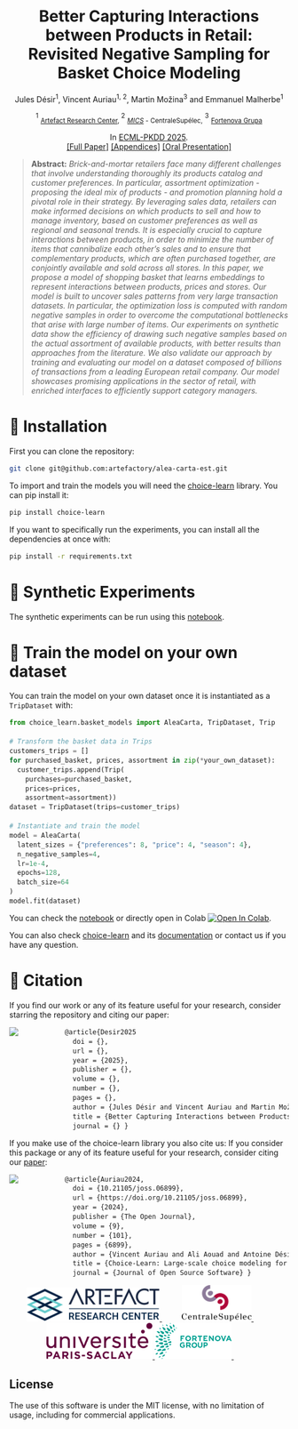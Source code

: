 #
<div align="center">

<h1>Better Capturing Interactions between Products in Retail: <br/>Revisited Negative Sampling for <br/> Basket Choice Modeling</h1>

Jules Désir<sup>1</sup>, Vincent Auriau<sup>1, 2</sup>, Martin Možina<sup>3</sup> and Emmanuel Malherbe<sup>1</sup>

<sup>1</sup> <sub> [Artefact Research Center](https://www.artefact.com/technologies/artefact-research-center/), </sub> <sup>2</sup> <sub>[*MICS*](https://arcade.pages.centralesupelec.fr/) - CentraleSupélec,</sub> <sup>3</sup> <sub> [Fortenova Grupa](https://fortenova.hr/en/home/groups-strength/) </sub>


In [ECML-PKDD 2025](https://ecmlpkdd.org/2025/). <br>
[[Full Paper]](#)  [[Appendices]](./Appendices.pdf)  [[Oral Presentation]](#)<br>

</div>

> **Abstract:** *Brick-and-mortar retailers face many different challenges that involve understanding thoroughly its products catalog and customer preferences. In particular, assortment optimization - proposing the ideal mix of products - and promotion planning hold a pivotal role in their strategy. By leveraging sales data, retailers can make informed decisions on which products to sell and how to manage inventory, based on customer preferences as well as regional and seasonal trends. It is especially crucial to capture interactions between products, in order to minimize the number of items that cannibalize each other’s sales and to ensure that complementary products, which are often purchased together, are conjointly available and sold across all stores. In this paper, we propose a model of shopping basket that learns embeddings to represent interactions between products, prices and stores. Our model is built to uncover sales patterns from very large transaction datasets. In particular, the optimization loss is computed with random negative samples in order to overcome the computational bottlenecks that arise with large number of items. Our experiments on synthetic data show the efficiency of drawing such negative samples based on the actual assortment of available products, with better results than approaches from the literature. We also validate our approach by training and evaluating our model on a dataset composed of billions of transactions from a leading European retail company. Our model showcases promising applications in the sector of retail, with enriched interfaces to efficiently support category managers.*

# 🌿 Installation

First you can clone the repository:

```bash
git clone git@github.com:artefactory/alea-carta-est.git
```

To import and train the models you will need the [choice-learn](https://github.com/artefactory/choice-learn) library. You can pip install it:

```bash
pip install choice-learn
```

If you want to specifically run the experiments, you can install all the dependencies at once with:

```bash
pip install -r requirements.txt
```

# 🌿 Synthetic Experiments

The synthetic experiments can be run using this [notebook](./notebooks/synthetic_experiments.ipynb).

# 🌿 Train the model on your own dataset
You can train the model on your own dataset once it is instantiated as a ```TripDataset``` with:
```python
from choice_learn.basket_models import AleaCarta, TripDataset, Trip

# Transform the basket data in Trips
customers_trips = []
for purchased_basket, prices, assortment in zip(*your_own_dataset):
  customer_trips.append(Trip(
    purchases=purchased_basket,
    prices=prices,
    assortment=assortment))
dataset = TripDataset(trips=customer_trips)

# Instantiate and train the model
model = AleaCarta(
  latent_sizes = {"preferences": 8, "price": 4, "season": 4},
  n_negative_samples=4,
  lr=1e-4,
  epochs=128,
  batch_size=64
)
model.fit(dataset)
```
You can check the [notebook](./notebooks/train_on_your_own_data.ipynb) or directly open in Colab [![Open In Colab](https://img.shields.io/badge/-grey?logo=googlecolab)](https://colab.research.google.com/github/artefactory/alea-carta-est/blob/main/notebooks/train_on_your_own_data.ipynb).

You can also check [choice-learn](https://github.com/artefactory/choice-learn/blob/main/notebooks/basket_models/alea_carta.ipynb) and its [documentation](https://artefactory.github.io/choice-learn/references/basket_models/references_shopper/) or contact us if you have any question.
# 🌿 Citation

If you find our work or any of its feature useful for your research, consider starring the repository and citing our paper:

<a href="https://ecmlpkdd.org/">
<img align="left" width="100"src="https://ecmlpkdd-storage.s3.eu-central-1.amazonaws.com/ECML_1_e012008d41.png" />
</a>

```bash
@article{Desir2025
  doi = {},
  url = {},
  year = {2025},
  publisher = {},
  volume = {},
  number = {},
  pages = {},
  author = {Jules Désir and Vincent Auriau and Martin Možina and Emmanuel Malherbe},
  title = {Better Capturing Interactions between Products in Retail: Revisited Negative Sampling for Basket Choice Modeling},
  journal = {} }
```

If you make use of the choice-learn library you also cite us:
If you consider this package or any of its feature useful for your research, consider citing our [paper](https://joss.theoj.org/papers/10.21105/joss.06899):

<a href="https://joss.theoj.org/papers/10.21105/joss.06899">
<img align="left" width="100"src="https://github.com/openjournals/joss/blob/main/docs/logos/joss-logo.png?raw=true" />
</a>

```bash
@article{Auriau2024,
  doi = {10.21105/joss.06899},
  url = {https://doi.org/10.21105/joss.06899},
  year = {2024},
  publisher = {The Open Journal},
  volume = {9},
  number = {101},
  pages = {6899},
  author = {Vincent Auriau and Ali Aouad and Antoine Désir and Emmanuel Malherbe},
  title = {Choice-Learn: Large-scale choice modeling for operational contexts through the lens of machine learning},
  journal = {Journal of Open Source Software} }
```

<p align="center">
  <a href="https://www.artefact.com/data-consulting-transformation/artefact-research-center/">
    <img src="https://raw.githubusercontent.com/artefactory/alea-carta-est/main/doc/logo_arc.png" height="60" />
  </a>
  &emsp;
  &emsp;
  <a href="https://mics.centralesupelec.fr/">
    <img src="https://raw.githubusercontent.com/artefactory/alea-carta-est/main/doc/logo_CS.png" height="65" />
  </a>
  &emsp;
  &emsp;
  <a href="https://www.universite-paris-saclay.fr/">
    <img src="https://raw.githubusercontent.com/artefactory/alea-carta-est/main/doc/logo_paris_saclay.png" height="65" />
  </a>
  <a href="https://fortenova.hr/en/home/">
    <img src="https://raw.githubusercontent.com/artefactory/alea-carta-est/main/doc/fortenova.png" height="65" />
  </a>
  &emsp;
  &emsp;
</p>


## License
The use of this software is under the MIT license, with no limitation of usage, including for commercial applications.
